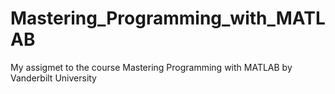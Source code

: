 # Mastering_Programming_with_MATLAB
My assigmet to the course Mastering Programming with MATLAB by Vanderbilt University
